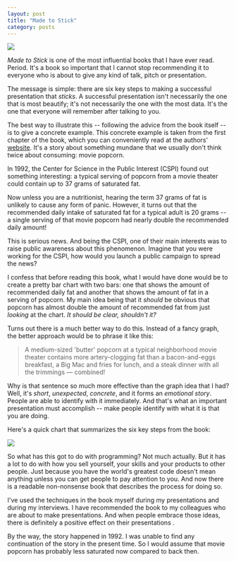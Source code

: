 ```yaml
---
layout: post
title: "Made to Stick"
category: posts
---
```


<div class="media">
<a class="pull-left" href="http://www.heathbrothers.com/madetostick/">
<img
src="http://bks2.books.google.com/books?id=DhRlRwAACAAJ&printsec=frontcover&img=1&zoom=1&imgtk=AFLRE70qTJ9S86TDlIDEbBLMaBZd3OgQhfltmmaebaTHSzko55q3rUDYOMJzunwwnejEyAd8WazoCRdCIut1vQOeN_jRAVv3flgW0TW6nhkiJbS0qj-NwsO0f9VhRQCH17C3iCcAGikH"
class="media-object"/></a>

</div>

_Made to Stick_ is one of the most influential books that I have ever
read. Period. It's a book so important that I cannot stop recommending
it to everyone who is about to give any kind of talk, pitch or
presentation.

The message is simple: there are six key steps to making a
successful presentation that _sticks_. A successful presentation isn't
necessarily the one that is most beautify; it's not necessarily the one
with the most data. It's the one that everyone will remember after
talking to you.

The best way to illustrate this -- following the advice from the book
itself -- is to give a concrete example. This concrete example is taken
from the first chapter of the book, which you can conveniently read at
the authors'
[website](http://www.heathbrothers.com/madetostick/chapterone.php). It's
a story about something mundane that we usually don't think twice about
consuming: movie popcorn.

In 1992, the Center for Science in the Public Interest (CSPI) found out
something interesting: a typical serving of popcorn from a movie theater
could contain up to 37 grams of saturated fat.

Now unless you are a nutritionist, hearing the term 37 grams of fat is
unlikely to cause any form of panic. However, it turns out that the
recommended daily intake of saturated fat for a typical adult is 20
grams -- a single serving of that movie popcorn had nearly double the
recommended daily amount!

This is serious news. And being the CSPI, one of their main interests
was to raise public awareness about this phenomenon. Imagine that you
were working for the CSPI, how would you launch a public campaign to
spread the news?

I confess that before reading this book, what I would have done would be
to create a pretty bar chart with two bars: one that shows the amount of
recommended daily fat and another that shows the amount of fat in a
serving of popcorn. My main idea being that it _should_ be obvious that
popcorn has almost double the amount of recommended fat from just
_looking_ at the chart. _It should be clear, shouldn't it?_

Turns out there is a much better way to do this. Instead of a fancy
graph, the better approach would be to phrase it like this:

> A medium-sized 'butter' popcorn at a typical neighborhood movie theater
> contains more artery-clogging fat than a bacon-and-eggs breakfast, a Big
> Mac and fries for lunch, and a steak dinner with all the trimmings —
> combined!

Why is that sentence so much more effective than the graph idea that I
had? Well, it's _short_, _unexpected_, _concrete_, and it forms an
_emotional story_. People are able to identify with it immediately. And
that's what an important presentation must accomplish -- make people
identify with what it is that you are doing.

Here's a quick chart that summarizes the six key steps from the book:

<img
src="http://everything-pr.com/wp-content/uploads/2009/07/succes.jpg"/>

So what has this got to do with programming? Not much actually. But it
has a lot to do with how you sell yourself, your skills and your
products to other people. Just because you have the world's greatest
code doesn't mean anything unless you can get people to pay attention to
you. And now there is a readable non-nonsense book that describes the
process for doing so.

I've used the techniques in the book myself during my presentations and
during my interviews. I have recommended the book to my colleagues who
are about to make presentations. And when people embrace those ideas,
there is definitely a positive effect on their presentations <i
class="icon-thumbs-up"></i>.

By the way, the story happened in 1992. I was unable to find any
continuation of the story in the present time. So I would assume that
movie popcorn has probably less saturated now compared to back then.
